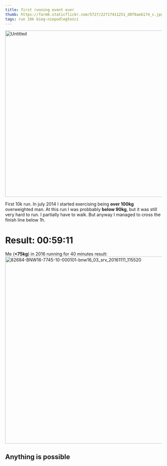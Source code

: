 ```yaml
---
title: first running event ever
thumb: https://farm6.staticflickr.com/5727/22717411251_d0f8aeb174_c.jpg
tags: run 10k bieg-niepodległości
---
```


<a data-flickr-embed="true"  href="https://www.flickr.com/photos/49424339@N02/22717411251/in/album-72157660636941126/" title="Untitled"><img src="https://farm6.staticflickr.com/5727/22717411251_d0f8aeb174_c.jpg" width="800" height="534" alt="Untitled"></a><script async src="//embedr.flickr.com/assets/client-code.js" charset="utf-8"></script>


First 10k run. In july 2014 I started exercising being **over 100kg** overweighted man. At this run I was probbably **below 90kg**, but it was still very hard to run. I partially have to walk. But anyway I managed to cross the finish line below 1h.

Result: 00:59:11
================


Me (**<75kg**) in 2016 running for 40 minutes result:
<a data-flickr-embed="true"  href="https://www.flickr.com/photos/49424339@N02/31062432916/in/album-72157672762896574/" title="82684-BNW16-7745-10-000101-bnw16_03_srv_20161111_115520"><img src="https://farm6.staticflickr.com/5565/31062432916_9f176b7162_c.jpg" width="800" height="600" alt="82684-BNW16-7745-10-000101-bnw16_03_srv_20161111_115520"></a><script async src="//embedr.flickr.com/assets/client-code.js" charset="utf-8"></script>

Anything is possible
--------------------